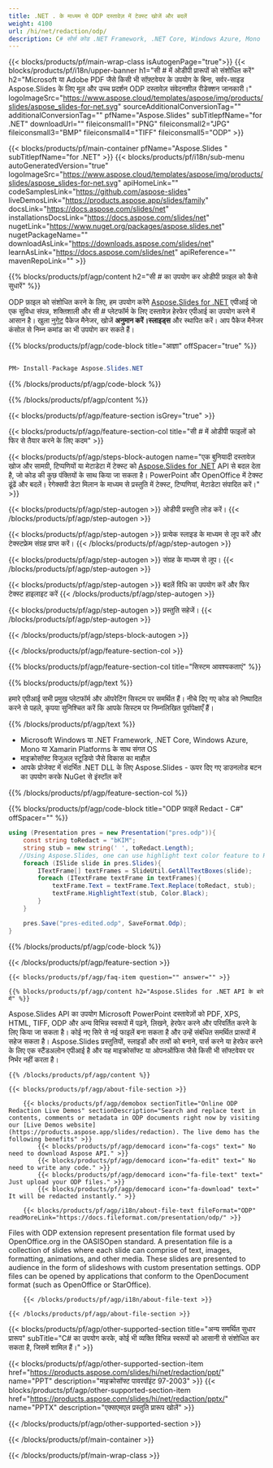 ```yaml
---
title: .NET . के माध्यम से ODP दस्तावेज़ में टेक्स्ट खोजें और बदलें
weight: 4100
url: /hi/net/redaction/odp/ 
description: C# सोर्स कोड .NET Framework, .NET Core, Windows Azure, Mono या Xamarin प्लेटफॉर्म पर ODP फ़ाइल में संवेदनशील जानकारी को संशोधित करने के लिए।
---
```


{{< blocks/products/pf/main-wrap-class isAutogenPage="true">}}
{{< blocks/products/pf/i18n/upper-banner h1="सी # में ओडीपी प्रारूपों को संशोधित करें" h2="Microsoft या Adobe PDF जैसे किसी भी सॉफ़्टवेयर के उपयोग के बिना, सर्वर-साइड Aspose.Slides के लिए मूल और उच्च प्रदर्शन ODP दस्तावेज़ संवेदनशील रीडेक्शन जानकारी।" logoImageSrc="https://www.aspose.cloud/templates/aspose/img/products/slides/aspose_slides-for-net.svg" sourceAdditionalConversionTag="" additionalConversionTag="" pfName="Aspose.Slides" subTitlepfName="for .NET" downloadUrl="" fileiconsmall1="PNG" fileiconsmall2="JPG" fileiconsmall3="BMP" fileiconsmall4="TIFF" fileiconsmall5="ODP" >}}

{{< blocks/products/pf/main-container pfName="Aspose.Slides " subTitlepfName="for .NET" >}}
{{< blocks/products/pf/i18n/sub-menu autoGeneratedVersion="true" logoImageSrc="https://www.aspose.cloud/templates/aspose/img/products/slides/aspose_slides-for-net.svg" apiHomeLink="" codeSamplesLink="https://github.com/aspose-slides" liveDemosLink="https://products.aspose.app/slides/family" docsLink="https://docs.aspose.com/slides/net" installationsDocsLink="https://docs.aspose.com/slides/net" nugetLink="https://www.nuget.org/packages/aspose.slides.net" nugetPackageName="" downloadAsLink="https://downloads.aspose.com/slides/net" learnAsLink="https://docs.aspose.com/slides/net" apiReference="" mavenRepoLink="" >}}

{{% blocks/products/pf/agp/content h2="सी # का उपयोग कर ओडीपी फ़ाइल को कैसे सुधारें" %}}

 ODP फ़ाइल को संशोधित करने के लिए, हम उपयोग करेंगे
 [Aspose.Slides for .NET](https://products.aspose.com/slides/hi/net)
 एपीआई जो एक सुविधा संपन्न, शक्तिशाली और सी # प्लेटफॉर्म के लिए दस्तावेज़ हेरफेर एपीआई का उपयोग करने में आसान है। खुला
 [नुगेट](https://www.nuget.org/packages/aspose.slides.net)
 पैकेज मैनेजर, खोजें
 **अनुमान करें।स्लाइड्स**
 और स्थापित करें। आप पैकेज मैनेजर कंसोल से निम्न कमांड का भी उपयोग कर सकते हैं।

{{% blocks/products/pf/agp/code-block title="आज्ञा" offSpacer="true" %}}

```cs

PM> Install-Package Aspose.Slides.NET

```

{{% /blocks/products/pf/agp/code-block %}}

{{% /blocks/products/pf/agp/content %}}

{{< blocks/products/pf/agp/feature-section isGrey="true" >}}


{{< blocks/products/pf/agp/feature-section-col title="सी # में ओडीपी फाइलों को फिर से तैयार करने के लिए कदम" >}}

{{< blocks/products/pf/agp/steps-block-autogen name="एक बुनियादी दस्तावेज़ खोज और सामग्री, टिप्पणियों या मेटाडेटा में टेक्स्ट को [Aspose.Slides for .NET](https://products.aspose.com/slides/hi/net) API से बदल देता है, जो कोड की कुछ पंक्तियों के साथ किया जा सकता है। PowerPoint और OpenOffice में टेक्स्ट ढूंढें और बदलें। रेगेक्सपी डेटा मिलान के माध्यम से प्रस्तुति में टेक्स्ट, टिप्पणियां, मेटाडेटा संपादित करें।" >}}

{{< blocks/products/pf/agp/step-autogen >}}
ओडीपी प्रस्तुति लोड करें।
{{< /blocks/products/pf/agp/step-autogen >}}

{{< blocks/products/pf/agp/step-autogen >}}
प्रत्येक स्लाइड के माध्यम से लूप करें और टेक्स्टफ्रेम संग्रह प्राप्त करें।
{{< /blocks/products/pf/agp/step-autogen >}}

{{< blocks/products/pf/agp/step-autogen >}}
संग्रह के माध्यम से लूप।
{{< /blocks/products/pf/agp/step-autogen >}}

{{< blocks/products/pf/agp/step-autogen >}}
बदलें विधि का उपयोग करें और फिर टेक्स्ट हाइलाइट करें
{{< /blocks/products/pf/agp/step-autogen >}}

{{< blocks/products/pf/agp/step-autogen >}}
प्रस्तुति सहेजें।
{{< /blocks/products/pf/agp/step-autogen >}}

{{< /blocks/products/pf/agp/steps-block-autogen >}}

{{< /blocks/products/pf/agp/feature-section-col >}}

{{% blocks/products/pf/agp/feature-section-col title="सिस्टम आवश्यकताएं" %}}

{{% blocks/products/pf/agp/text %}}

 हमारे एपीआई सभी प्रमुख प्लेटफॉर्म और ऑपरेटिंग सिस्टम पर समर्थित हैं। नीचे दिए गए कोड को निष्पादित करने से पहले, कृपया सुनिश्चित करें कि आपके सिस्टम पर निम्नलिखित पूर्वापेक्षाएँ हैं।

{{% /blocks/products/pf/agp/text %}}

- Microsoft Windows या .NET Framework, .NET Core, Windows Azure, Mono या Xamarin Platforms के साथ संगत OS
- माइक्रोसॉफ्ट विजुअल स्टूडियो जैसे विकास का माहौल
- आपके प्रोजेक्ट में संदर्भित .NET DLL के लिए Aspose.Slides - ऊपर दिए गए डाउनलोड बटन का उपयोग करके NuGet से इंस्टॉल करें

{{% /blocks/products/pf/agp/feature-section-col %}}

{{% blocks/products/pf/agp/code-block title="ODP फ़ाइलें Redact - C#" offSpacer="" %}}

```cs
using (Presentation pres = new Presentation("pres.odp")){
    const string toRedact = "bKIM";
    string stub = new string(' ', toRedact.Length);
   //Using Aspose.Slides, one can use highlight text color feature to Redact text.
    foreach (ISlide slide in pres.Slides){
        ITextFrame[] textFrames = SlideUtil.GetAllTextBoxes(slide);
        foreach (ITextFrame textFrame in textFrames){
            textFrame.Text = textFrame.Text.Replace(toRedact, stub);
            textFrame.HighlightText(stub, Color.Black);
        }
    }

    pres.Save("pres-edited.odp", SaveFormat.Odp);
}

```

{{% /blocks/products/pf/agp/code-block %}}

{{< /blocks/products/pf/agp/feature-section >}}

    {{< blocks/products/pf/agp/faq-item question="" answer="" >}}
 

<!-- aboutfile Starts -->

    {{% blocks/products/pf/agp/content h2="Aspose.Slides for .NET API के बारे में" %}}

 Aspose.Slides API का उपयोग Microsoft PowerPoint दस्तावेज़ों को PDF, XPS, HTML, TIFF, ODP और अन्य विभिन्न स्वरूपों में पढ़ने, लिखने, हेरफेर करने और परिवर्तित करने के लिए किया जा सकता है। कोई नए सिरे से नई फाइलें बना सकता है और उन्हें संबंधित समर्थित प्रारूपों में सहेज सकता है। Aspose.Slides प्रस्तुतियों, स्लाइडों और तत्वों को बनाने, पार्स करने या हेरफेर करने के लिए एक स्टैंडअलोन एपीआई है और यह माइक्रोसॉफ्ट या ओपनऑफिस जैसे किसी भी सॉफ्टवेयर पर निर्भर नहीं करता है।  



    {{% /blocks/products/pf/agp/content %}}

    {{< blocks/products/pf/agp/about-file-section >}}

        {{< blocks/products/pf/agp/demobox sectionTitle="Online ODP Redaction Live Demos" sectionDescription="Search and replace text in contents, comments or metadata in ODP documents right now by visiting our [Live Demos website](https://products.aspose.app/slides/redaction). The live demo has the following benefits" >}}
            {{< blocks/products/pf/agp/democard icon="fa-cogs" text=" No need to download Aspose API." >}}
            {{< blocks/products/pf/agp/democard icon="fa-edit" text=" No need to write any code." >}}
            {{< blocks/products/pf/agp/democard icon="fa-file-text" text=" Just upload your ODP files." >}}
            {{< blocks/products/pf/agp/democard icon="fa-download" text=" It will be redacted instantly." >}}

        {{< blocks/products/pf/agp/i18n/about-file-text fileFormat="ODP" readMoreLink="https://docs.fileformat.com/presentation/odp/" >}}
Files with ODP extension represent presentation file format used by OpenOffice.org in the OASISOpen standard. A presentation file is a collection of slides where each slide can comprise of text, images, formatting, animations, and other media. These slides are presented to audience in the form of slideshows with custom presentation settings. ODP files can be opened by applications that conform to the OpenDocument format (such as OpenOffice or StarOffice). 

        {{< /blocks/products/pf/agp/i18n/about-file-text >}}

    {{< /blocks/products/pf/agp/about-file-section >}}

<!-- aboutfile Ends -->

{{< blocks/products/pf/agp/other-supported-section title="अन्य समर्थित सुधार प्रारूप" subTitle="C# का उपयोग करके, कोई भी व्यक्ति विभिन्न स्वरूपों को आसानी से संशोधित कर सकता है, जिसमें शामिल हैं।" >}}

{{< blocks/products/pf/agp/other-supported-section-item href="https://products.aspose.com/slides/hi/net/redaction/ppt/" name="PPT" description="माइक्रोसॉफ्ट पावरपॉइंट 97-2003" >}}
{{< blocks/products/pf/agp/other-supported-section-item href="https://products.aspose.com/slides/hi/net/redaction/pptx/" name="PPTX" description="एक्सएमएल प्रस्तुति प्रारूप खोलें" >}}

{{< /blocks/products/pf/agp/other-supported-section >}}

{{< /blocks/products/pf/main-container >}}
    
{{< /blocks/products/pf/main-wrap-class >}}